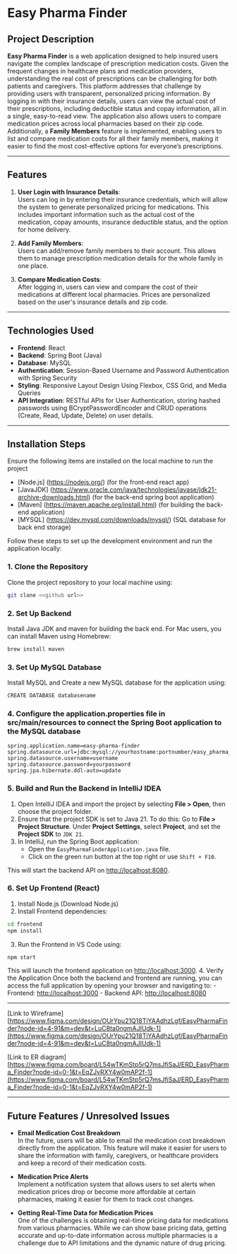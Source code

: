 # Easy Pharma Finder

## Project Description

**Easy Pharma Finder** is a web application designed to help insured users navigate the complex landscape of prescription medication costs. Given the frequent changes in healthcare plans and medication providers, understanding the real cost of prescriptions can be challenging for both patients and caregivers. This platform addresses that challenge by providing users with transparent, personalized pricing information. By logging in with their insurance details, users can view the actual cost of their prescriptions, including deductible status and copay information, all in a single, easy-to-read view. The application also allows users to compare medication prices across local pharmacies based on their zip code. Additionally, a **Family Members** feature is implemented, enabling users to list and compare medication costs for all their family members, making it easier to find the most cost-effective options for everyone’s prescriptions.

---

## Features

1. **User Login with Insurance Details**:  
    Users can log in by entering their insurance credentials, which will allow the system to generate personalized pricing for medications. This includes important information such as the actual cost of the medication, copay amounts, insurance deductible status, and the option for home delivery. 
   
2. **Add Family Members**:  
   Users can add/remove family members to their account. This allows them to manage prescription medication details for the whole family in one place.

3. **Compare Medication Costs**:  
   After logging in, users can view and compare the cost of their medications at different local pharmacies. Prices are personalized based on the user's insurance details and zip code.

---

## Technologies Used

- **Frontend**: React
- **Backend**: Spring Boot (Java)
- **Database**: MySQL
- **Authentication**: Session-Based Username and Password Authentication with Spring Security
- **Styling**: Responsive Layout Design Using Flexbox, CSS Grid, and Media Queries
- **API Integration**: RESTful APIs for User Authentication, storing hashed passwords using BCryptPasswordEncoder and CRUD operations (Create, Read, Update, Delete) on user details.

---

## Installation Steps
Ensure the following items are installed on the local machine to run the project

- [Node.js] (https://nodejs.org/) (for the front-end react app)
- [JavaJDK] (https://www.oracle.com/java/technologies/javase/jdk21-archive-downloads.html) (for the back-end spring boot application)
- [Maven] (https://maven.apache.org/install.html) (for building the back-end application)
- [MYSQL] (https://dev.mysql.com/downloads/mysql/) (SQL database for back end storage)


Follow these steps to set up the development environment and run the application locally:

### 1. **Clone the Repository**

Clone the project repository to your local machine using: 
```bash
git clone <<github url>>
```

### 2. **Set Up Backend**

Install Java JDK and maven for building the back end.
For Mac users, you can install Maven using Homebrew:
```bash
brew install maven 
```

### 3. **Set Up MySQL Database**

Install MySQL and Create a new MySQL database for the application using:
```bash
CREATE DATABASE databasename
```

### 4. **Configure the application.properties file in src/main/resources to connect the Spring Boot application to the MySQL database**

```properties
spring.application.name=easy-pharma-finder
spring.datasource.url=jdbc:mysql://yourhostname:portnumber/easy_pharma_finder
spring.datasource.username=username
spring.datasource.password=yourpassword
spring.jpa.hibernate.ddl-auto=update
```

### 5. **Build and Run the Backend in IntelliJ IDEA**

1. Open IntelliJ IDEA and import the project by selecting **File > Open**, then choose the project folder.
2. Ensure that the project SDK is set to Java 21. To do this: 
Go to **File > Project Structure**. Under **Project Settings**, select **Project**, and set the **Project SDK** to `JDK 21`.
3. In IntelliJ, run the Spring Boot application:
    - Open the `EasyPharmaFinderApplication.java` file.
    - Click on the green run button at the top right or use `Shift + F10`.

This will start the backend API on [http://localhost:8080](http://localhost:8080).

### 6. **Set Up Frontend (React)**
1. Install Node.js (Download Node.js)
2. Install Frontend dependencies:
``` bash
cd frontend 
npm install
```
3. Run the Frontend in VS Code using:
```bash
npm start
```
This will launch the frontend application on [http://localhost:3000](http://localhost:3000).
4. Verify the Application 
    Once both the backend and frontend are running, you can access the full application by opening your browser and navigating to:
    - Frontend: [http://localhost:3000](http://localhost:3000)
    - Backend API: [http://localhost:8080](http://localhost:8080)

---

[Link to Wireframe] [https://www.figma.com/design/OUrYpu21Q18TiYAAdhzLgf/EasyPharmaFinder?node-id=4-91&m=dev&t=LuC8ta0ngmAJIUdk-1](https://www.figma.com/design/OUrYpu21Q18TiYAAdhzLgf/EasyPharmaFinder?node-id=4-91&m=dev&t=LuC8ta0ngmAJIUdk-1)

[Link to ER diagram] [https://www.figma.com/board/L54wTKmStp5rQ7msJfiSaJ/ERD_EasyPharma_Finder?node-id=0-1&t=EqZJvRXY4w0mAP2f-1](https://www.figma.com/board/L54wTKmStp5rQ7msJfiSaJ/ERD_EasyPharma_Finder?node-id=0-1&t=EqZJvRXY4w0mAP2f-1)

---

## Future Features / Unresolved Issues

- **Email Medication Cost Breakdown**  
  In the future, users will be able to email the medication cost breakdown directly from the application. This feature will make it easier for users to share the information with family, caregivers, or healthcare providers and keep a record of their medication costs.

- **Medication Price Alerts**  
  Implement a notification system that allows users to set alerts when medication prices drop or become more affordable at certain pharmacies, making it easier for them to track cost changes.

- **Getting Real-Time Data for Medication Prices**  
  One of the challenges is obtaining real-time pricing data for medications from various pharmacies. While we can show base pricing data, getting accurate and up-to-date information across multiple pharmacies is a challenge due to API limitations and the dynamic nature of drug pricing.






